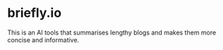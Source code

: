 # briefly.io
This is an AI tools that summarises lengthy blogs and makes them more concise and informative.
